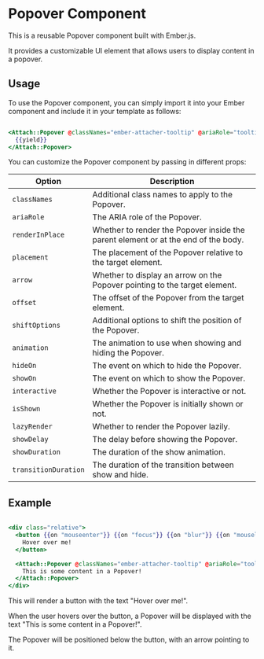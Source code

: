 # Popover Component

This is a reusable Popover component built with Ember.js. 

It provides a customizable UI element that allows users to display content in a popover.

## Usage

To use the Popover component, you can simply import it into your Ember component and include it in your template as follows:

```hbs

<Attach::Popover @classNames="ember-attacher-tooltip" @ariaRole="tooltip" @renderInPlace={{true}} @placement="bottom" @arrow={{true}} @offset={{10}} @shiftOptions={{hash}} @animation="fade" @hideOn="mouseleave" @showOn="mouseenter" @interactive={{false}} @isShown={{true}} @lazyRender={{true}} @showDelay={{100}} @showDuration={{200}} @transitionDuration={{300}} ...attribute>
  {{yield}}
</Attach::Popover>

```

You can customize the Popover component by passing in different props:


| Option | Description |
| ------ | ----------- |
| `classNames` | Additional class names to apply to the Popover. |
| `ariaRole` | The ARIA role of the Popover. |
| `renderInPlace` | Whether to render the Popover inside the parent element or at the end of the body. |
| `placement` | The placement of the Popover relative to the target element. |
| `arrow` | Whether to display an arrow on the Popover pointing to the target element. |
| `offset` | The offset of the Popover from the target element. |
| `shiftOptions` | Additional options to shift the position of the Popover. |
| `animation` | The animation to use when showing and hiding the Popover. |
| `hideOn` | The event on which to hide the Popover. |
| `showOn` | The event on which to show the Popover. |
| `interactive` | Whether the Popover is interactive or not. |
| `isShown` | Whether the Popover is initially shown or not. |
| `lazyRender` | Whether to render the Popover lazily. |
| `showDelay` | The delay before showing the Popover. |
| `showDuration` | The duration of the show animation. |
| `transitionDuration` | The duration of the transition between show and hide. |


## Example

```hbs

<div class="relative">
  <button {{on "mouseenter"}} {{on "focus"}} {{on "blur"}} {{on "mouseleave"}}>
    Hover over me!
  </button>

  <Attach::Popover @classNames="ember-attacher-tooltip" @ariaRole="tooltip" @renderInPlace={{true}} @placement="bottom" @arrow={{true}} @offset={{10}} @shiftOptions={{hash}} @animation="fade" @hideOn="mouseleave" @showOn="mouseenter" @interactive={{false}} @isShown={{true}} @lazyRender={{true}} @showDelay={{100}} @showDuration={{200}} @transitionDuration={{300}} ...attribute>
    This is some content in a Popover!
  </Attach::Popover>
</div>

```

This will render a button with the text "Hover over me!". 

When the user hovers over the button, a Popover will be displayed with the text "This is some content in a Popover!". 

The Popover will be positioned below the button, with an arrow pointing to it.
